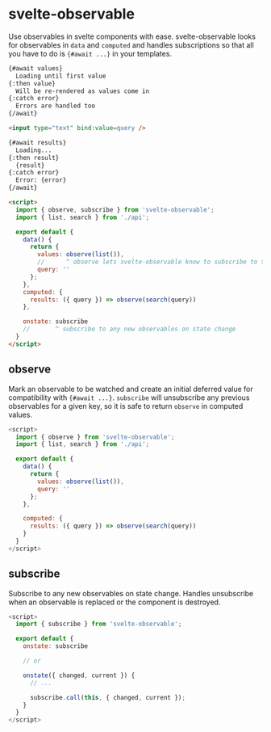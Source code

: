 # svelte-observable

Use observables in svelte components with ease. svelte-observable looks for observables in `data` and `computed` and handles subscriptions so that all you have to do is `{#await ...}` in your templates.

```html
{#await values}
  Loading until first value
{:then value}
  Will be re-rendered as values come in
{:catch error}
  Errors are handled too
{/await}

<input type="text" bind:value=query />

{#await results}
  Loading...
{:then result}
  {result}
{:catch error}
  Error: {error}
{/await}

<script>
  import { observe, subscribe } from 'svelte-observable'; 
  import { list, search } from './api';

  export default {
    data() {
      return {
        values: observe(list()),
        //      ^ observe lets svelte-observable know to subscribe to this value
        query: ''
      };
    },
    computed: {
      results: ({ query }) => observe(search(query))
    },

    onstate: subscribe
    //       ^ subscribe to any new observables on state change
  }
</script>
```

## observe

Mark an observable to be watched and create an initial deferred value for compatibility with `{#await ...}`.
`subscribe` will unsubscribe any previous observables for a given key, so it is safe to return `observe` in computed values.

```js
<script>
  import { observe } from 'svelte-observable';
  import { list, search } from './api';

  export default {
    data() {
      return {
        values: observe(list()),
        query: ''
      };
    },

    computed: {
      results: ({ query }) => observe(search(query))
    }
  }
</script>
```

## subscribe

Subscribe to any new observables on state change. Handles unsubscribe when an observable is replaced or the component is destroyed.

```js
<script>
  import { subscribe } from 'svelte-observable';

  export default {
    onstate: subscribe

    // or

    onstate({ changed, current }) {
      // ...

      subscribe.call(this, { changed, current });
    }
  }
</script>
```

